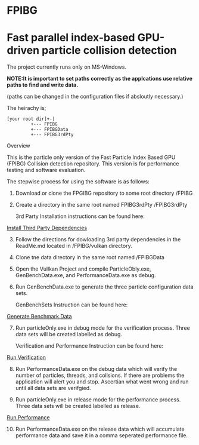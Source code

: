 # FPIBG
# Fast parallel index-based GPU-driven particle collision detection

The project currently runs only on MS-Windows.

**NOTE:It is important to set paths correctly as the applcations use relative paths to find and write data.**

(paths can be changed in the configuration files if absloutly necessary.)

The heirachy is;

	[your root dir]+-|
			 +--- FPIBG 
			 +--- FPIBGData 
			 +--- FPIBG3rdPty 
Overview

This is the particle only version of the Fast Particle Index Based GPU (FPIBG) Collision detection repository.
This version is for performance testing and software evaluation.
	
The stepwise process for using the software is as follows:

1. Download or clone the FPGIBG repository to some root directory
	<rootdir>/FPIBG

2. Create a directory in the same root named FPIBG3rdPty
	<rootdir>/FPIBG3rdPty

	3rd Party Installation instructions can be found here:

[Install Third Party Dependencies](InstallREADME.md)

3. Follow the directions for dowloading 3rd party dependencies in the ReadMe.md located in 
	<rootdir>/FPIBG/vulkan directory.

4. Clone tne data directory in the same root named 
	<rootdir>/FPIBGData

5. Open the Vullkan Project and compile ParticleObly.exe, GenBenchData.exe, and PerformanceData.exe as debug.

6. Run GenBenchData.exe to generate the three particle configuration data sets.

	GenBenchSets Instruction can be found here:

[Generate Benchmark Data](GenAppREADME.md)

7. Run particleOnly.exe in debug mode for the verification process. Three data sets will be created labelled as debug.

	Verification and Performance Instruction can be found here:

[Run Verification](VerifyAppREADME.md)

8. Run PerformanceData.exe on the debug data which will verify the number of particles, threads, and collsions.
	If there are problems the application will alert you and stop. Ascertian what went wrong and run until all data sets are verifgied.

9. Run particleOnly.exe in release mode for the performance process. 
Three data sets will be created labelled as release.

[Run Performance](PerformanceAppREADME.md)

10. Run PerformanceData.exe on the release data which will accumulate performance data and save it in a comma seperated performance file. 

